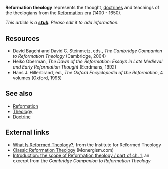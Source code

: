 **Reformation theology** represents the thought,
[doctrines](Doctrine "Doctrine") and teachings of the theologians
from the [Reformation](Reformation "Reformation") era (1400 -
1650).

*This article is a **[stub](http://www.theopedia.com/Category:Theopedia_stubs "Category:Theopedia stubs")**. Please edit it to add information.*
## Resources

-   David Bagchi and David C. Steinmetz, eds.,
    *The Cambridge Companion to Reformation Theology* (Cambridge, 2004)
-   Heiko Oberman,
    *The Dawn of the Reformation: Essays in Late Medieval and Early Reformation Thought*
    (Eerdmans, 1992)
-   Hans J. Hillerbrand, ed.,
    *The Oxford Encyclopedia of the Reformation*, 4 volumes (Oxford,
    1995)

## See also

-   [Reformation](Reformation "Reformation")
-   [Theology](Theology "Theology")
-   [Doctrine](Doctrine "Doctrine")

## External links

-   [What Is Reformed Theology?](http://reformedtheology.org/SiteFiles/WhatIsRT.html),
    from the Institute for Reformed Theology
-   [Classic Reformation Theology](http://www.monergism.com/thethreshold/articles/classicarticles.html)
    (Monergism.com)
-   [Introduction: the scope of Reformation theology / part of ch. 1](http://assets.cambridge.org/052177/2249/excerpt/0521772249_excerpt.htm),
    an excerpt from the *Cambridge Companion to Reformation Theology*



